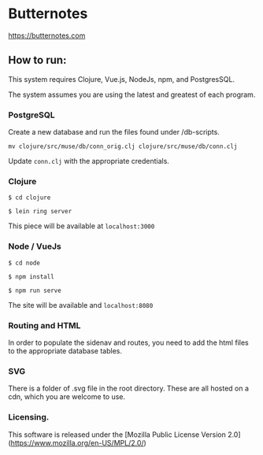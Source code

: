 # Butternotes

https://butternotes.com

## How to run:

This system requires Clojure, Vue.js, NodeJs, npm, and PostgresSQL.

The system assumes you are using the latest and greatest of each program.

### PostgreSQL

Create a new database and run the files found under /db-scripts.

`mv clojure/src/muse/db/conn_orig.clj clojure/src/muse/db/conn.clj`

Update `conn.clj` with the appropriate credentials.

### Clojure

`$ cd clojure`

`$ lein ring server`

This piece will be available at `localhost:3000`

### Node / VueJs

`$ cd node`

`$ npm install`

`$ npm run serve`

The site will be available and `localhost:8080`

### Routing and HTML

In order to populate the sidenav and routes, you need to add the html files to the appropriate database tables.

### SVG

There is a folder of .svg file in the root directory. These are all hosted on a cdn, which you are welcome to use.

### Licensing.

This software is released under the [Mozilla Public License Version 2.0] (https://www.mozilla.org/en-US/MPL/2.0/)
